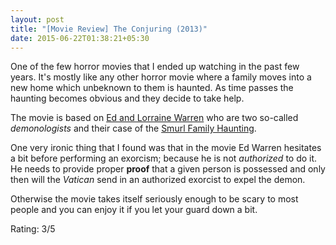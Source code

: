```yaml
---
layout: post
title: "[Movie Review] The Conjuring (2013)"
date: 2015-06-22T01:38:21+05:30
---
```


One of the few horror movies that I ended up watching in the past few years.
It's mostly like any other horror movie where a family moves into a new home which unbeknown to them is haunted.
As time passes the haunting becomes obvious and they decide to take help.

The movie is based on [Ed and Lorraine Warren](https://en.wikipedia.org/wiki/Ed_and_Lorraine_Warren) who are two so-called *demonologists* and their case of the [Smurl Family Haunting](https://en.wikipedia.org/wiki/Smurl_haunting).

One very ironic thing that I found was that in the movie Ed Warren hesitates a bit before performing an exorcism; because he is not *authorized* to do it.
He needs to provide proper **proof** that a given person is possessed and only then will the *Vatican* send in an authorized exorcist to expel the demon.

Otherwise the movie takes itself seriously enough to be scary to most people and you can enjoy it if you let your guard down a bit.

Rating: 3/5
